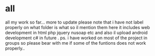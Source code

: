 # all
all my work so far... more to update
please note that i have not label properly on what folder is what so il mention them here it includes web development in html php jquery nusoap etc and also il upload android development c# in future .
ps. i have worked on most of the project in  groups so please bear with me if some of the funtions does not work properly..
